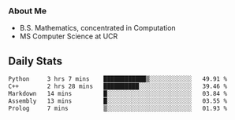 ### About Me

- B.S. Mathematics, concentrated in Computation
- MS Computer Science at UCR


## Daily Stats

<!--START_SECTION:waka-->

```txt
Python     3 hrs 7 mins    ████████████▒░░░░░░░░░░░░   49.91 %
C++        2 hrs 28 mins   ██████████░░░░░░░░░░░░░░░   39.46 %
Markdown   14 mins         █░░░░░░░░░░░░░░░░░░░░░░░░   03.84 %
Assembly   13 mins         █░░░░░░░░░░░░░░░░░░░░░░░░   03.55 %
Prolog     7 mins          ▒░░░░░░░░░░░░░░░░░░░░░░░░   01.93 %
```

<!--END_SECTION:waka-->
